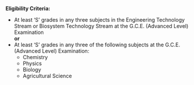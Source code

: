 **Eligibility Criteria:**

- At least ‘S’ grades in any three subjects in the Engineering Technology Stream or Biosystem Technology Stream at the G.C.E. (Advanced Level) Examination  
   **or**
- At least ‘S’ grades in any three of the following subjects at the G.C.E. (Advanced Level) Examination:
   - Chemistry
   - Physics
   - Biology
   - Agricultural Science